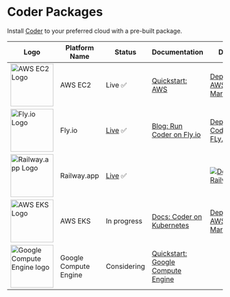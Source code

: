 # Coder Packages

Install [Coder](https://github.com/coder/coder) to your preferred cloud with a pre-built package.

| Logo                                                                                                   | Platform Name         | Status                                             | Documentation                                                                                          | Deploy                                                                                                                                     |
| ------------------------------------------------------------------------------------------------------ | --------------------- | -------------------------------------------------- | ------------------------------------------------------------------------------------------------------ | ------------------------------------------------------------------------------------------------------------------------------------------ |
| <img src="./assets/ec2.svg" alt="AWS EC2 Logo" width="100" height="100" />                             | AWS EC2               | Live ✅                                            | [Quickstart: AWS](https://coder.com/docs/v2/latest/quickstart/aws)                                     | [Deploy from AWS Marketplace](https://aws.amazon.com/marketplace/pp/prodview-5gxjyur2vc7rg?sr=0-2&ref_=beagle&applicationId=AWSMPContessa) |
| <img src="./assets/fly.io.svg" alt="Fly.io Logo" width="100" height="100" />                           | Fly.io                | [Live](https://coder.fly.dev) ✅                   | [Blog: Run Coder on Fly.io](https://coder.com/blog/remote-developer-environments-on-fly-io)            | [Deploy Coder on FLy.io](https://coder.com/blog/remote-developer-environments-on-fly-io)                                                   |
| <img src="https://railway.app/brand/logo-light.svg" alt="Railway.app Logo" width="100" height="100" /> | Railway.app           | [Live](https://coder.up.railway.app/workspaces) ✅ |                                                                                                        | [![Deploy on Railway](https://railway.app/button.svg)](https://railway.app/template/cUQ8_P?referralCode=tfH8Uw)                            |
| <img src="./assets/eks.svg" alt="AWS EKS Logo" width="100" height="100" />                             | AWS EKS               | In progress                                        | [Docs: Coder on Kubernetes](https://coder.com/docs/v2/latest/install/kubernetes)                       | [Deploy from AWS Marketplace](https://example.com)                                                                                         |
| <img src="./assets/gce.svg" alt="Google Compute Engine logo" width="100" height="100" />               | Google Compute Engine | Considering                                        | [Quickstart: Google Compute Engine](https://coder.com/docs/v2/latest/quickstart/google-cloud-platform) |                                                                                                                                            |

